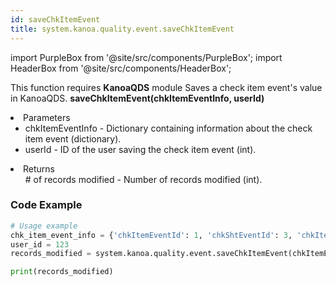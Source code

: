 ```yaml
---
id: saveChkItemEvent
title: system.kanoa.quality.event.saveChkItemEvent
---
```


import PurpleBox from '@site/src/components/PurpleBox';
import HeaderBox from '@site/src/components/HeaderBox';

<PurpleBox>This function requires <b>KanoaQDS</b> module</PurpleBox>
<HeaderBox header="Description">Saves a check item event's value in KanoaQDS.</HeaderBox>
<HeaderBox header="Syntax">
    <b>saveChkItemEvent(chkItemEventInfo, userId)</b>
    <li> Parameters <br />
        <ul>
            <li>chkItemEventInfo - Dictionary containing information about the check item event (dictionary).</li>
            <li>userId - ID of the user saving the check item event (int).</li>
        </ul>
    </li>
    <li> Returns <br />
        <ul># of records modified - Number of records modified (int).</ul>
    </li>
</HeaderBox>

### Code Example
```python
# Usage example
chk_item_event_info = {'chkItemEventId': 1, 'chkShtEventId': 3, 'chkItemId': 1, 'measNumber': 1, 'chkItemValue': 'sausages', 'chkItemStateId': 2}
user_id = 123
records_modified = system.kanoa.quality.event.saveChkItemEvent(chkItemEventInfo=chk_item_event_info, userId=user_id)

print(records_modified)